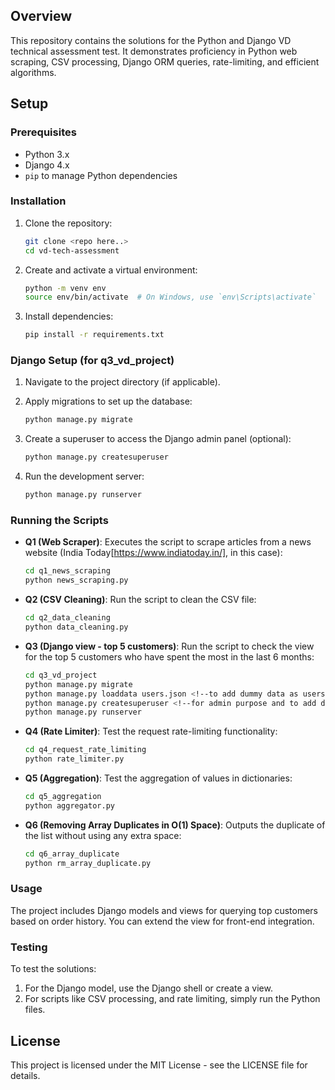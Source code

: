 ## Overview
This repository contains the solutions for the Python and Django VD technical assessment test. It demonstrates proficiency in Python web scraping, CSV processing, Django ORM queries, rate-limiting, and efficient algorithms.

## Setup

### Prerequisites
- Python 3.x
- Django 4.x
- `pip` to manage Python dependencies

### Installation

1. Clone the repository:

    ```bash
    git clone <repo here..> 
    cd vd-tech-assessment
    ```

2. Create and activate a virtual environment:

    ```bash
    python -m venv env
    source env/bin/activate  # On Windows, use `env\Scripts\activate`
    ```

3. Install dependencies:

    ```bash
    pip install -r requirements.txt
    ```

### Django Setup (for q3_vd_project)

1. Navigate to the project directory (if applicable).
2. Apply migrations to set up the database:

    ```bash
    python manage.py migrate
    ```

3. Create a superuser to access the Django admin panel (optional):

    ```bash
    python manage.py createsuperuser
    ```

4. Run the development server:

    ```bash
    python manage.py runserver
    ```

### Running the Scripts

- **Q1 (Web Scraper)**: Executes the script to scrape articles from a news website (India Today[https://www.indiatoday.in/], in this case):

    ```bash
    cd q1_news_scraping
    python news_scraping.py
    ```

- **Q2 (CSV Cleaning)**: Run the script to clean the CSV file:

    ```bash
    cd q2_data_cleaning
    python data_cleaning.py
    ```


- **Q3 (Django view - top 5 customers)**: Run the script to check the view for the top 5 customers who have spent the most in the last 6 months:

    ```bash
    cd q3_vd_project
    python manage.py migrate 
    python manage.py loaddata users.json <!--to add dummy data as users in the database--!>
    python manage.py createsuperuser <!--for admin purpose and to add data which is optional--!>
    python manage.py runserver
    ```

- **Q4 (Rate Limiter)**: Test the request rate-limiting functionality:

    ```bash
    cd q4_request_rate_limiting
    python rate_limiter.py
    ```
- **Q5 (Aggregation)**: Test the aggregation of values in dictionaries:

    ```bash
    cd q5_aggregation
    python aggregator.py
    ```
- **Q6 (Removing Array Duplicates in O(1) Space)**: Outputs the duplicate of the list without using any extra space:

    ```bash
    cd q6_array_duplicate
    python rm_array_duplicate.py
    ```
### Usage

The project includes Django models and views for querying top customers based on order history. You can extend the view for front-end integration.

### Testing

To test the solutions:
1. For the Django model, use the Django shell or create a view.
2. For scripts like CSV processing, and rate limiting, simply run the Python files.

## License
This project is licensed under the MIT License - see the LICENSE file for details.
